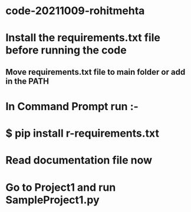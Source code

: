 # code-20211009-rohitmehta

# Install the requirements.txt file before running the code

## Move requirements.txt file to main folder or add in the PATH ##
# In Command Prompt run :-
# $ pip install r-requirements.txt 

# Read documentation file now

# Go to Project1 and run SampleProject1.py
